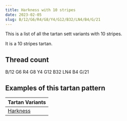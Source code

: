 ```yaml
---
title: Harkness with 10 stripes
date: 2023-02-05
slug: B/12/G6/R4/G8/Y4/G12/B32/LN4/B4/G/21
---
```

This is a list of all the tartan sett variants with 10 stripes.

It is a 10 stripes tartan.


## Thread count
B/12 G6 R4 G8 Y4 G12 B32 LN4 B4 G/21

## Examples of this tartan pattern

| Tartan Variants |
|---------------|
| [Harkness](/variants/b/12/g6/r4/g8/y4/g12/b32/ln4/b4/g/21-b304080-g008000-lne0e0e0-rc00000-yf0c000)||
